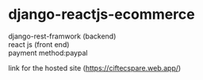 # django-reactjs-ecommerce


django-rest-framwork (backend)
<br>
react js (front end)
<br>
payment method:paypal

link for the hosted site (https://ciftecspare.web.app/)
